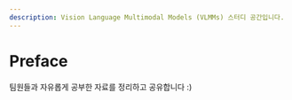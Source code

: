 ```yaml
---
description: Vision Language Multimodal Models (VLMMs) 스터디 공간입니다.
---
```


# Preface

팀원들과 자유롭게 공부한 자료를 정리하고 공유합니다 :)&#x20;



